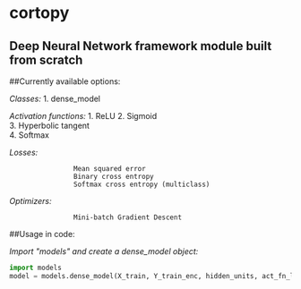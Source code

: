 # cortopy
Deep Neural Network framework module built from scratch
---
##Currently available options:

*Classes:* 1. dense_model


*Activation functions:* 
                    1. ReLU
                    2. Sigmoid                         
                    3. Hyperbolic tangent                       
                    4. Softmax
                       
*Losses:*              

                    Mean squared error
                    Binary cross entropy
                    Softmax cross entropy (multiclass)
                       
*Optimizers:*      

                    Mini-batch Gradient Descent
                    
                    
##Usage in code:

*Import "models" and create a dense_model object:*
```python
import models
model = models.dense_model(X_train, Y_train_enc, hidden_units, act_fn_list, cost)
```
